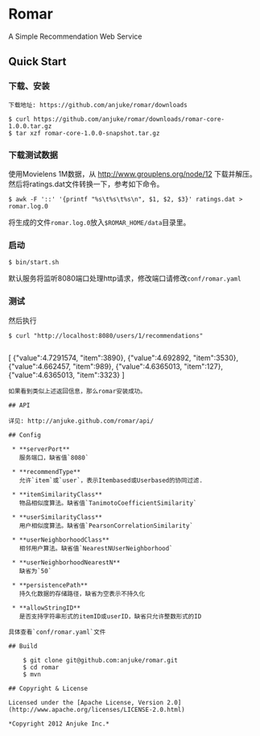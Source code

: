 # Romar

A Simple Recommendation Web Service

## Quick Start

### 下载、安装

    下载地址: https://github.com/anjuke/romar/downloads

    $ curl https://github.com/anjuke/romar/downloads/romar-core-1.0.0.tar.gz
    $ tar xzf romar-core-1.0.0-snapshot.tar.gz

### 下载测试数据

使用Movielens 1M数据，从 http://www.grouplens.org/node/12 下载并解压。然后将ratings.dat文件转换一下，参考如下命令。

    $ awk -F '::' '{printf "%s\t%s\t%s\n", $1, $2, $3}' ratings.dat > romar.log.0

将生成的文件`romar.log.0`放入`$ROMAR_HOME/data`目录里。

### 启动

    $ bin/start.sh

默认服务将监听8080端口处理http请求，修改端口请修改`conf/romar.yaml`

### 测试

然后执行

    $ curl "http://localhost:8080/users/1/recommendations"

>```javascript
[
	{"value":4.7291574, "item":3890},
	{"value":4.692892, "item":3530},
	{"value":4.662457, "item":989},
	{"value":4.6365013, "item":127},
	{"value":4.6365013, "item":3323}
]
```
如果看到类似上述返回信息，那么romar安装成功。

## API

详见: http://anjuke.github.com/romar/api/

## Config

 * **serverPort**  
   服务端口，缺省值`8080`

 * **recommendType**  
   允许`item`或`user`，表示Itembased或Userbased的协同过滤.

 * **itemSimilarityClass**  
   物品相似度算法。缺省值`TanimotoCoefficientSimilarity`

 * **userSimilarityClass**  
   用户相似度算法。缺省值`PearsonCorrelationSimilarity`

 * **userNeighborhoodClass**  
   相邻用户算法。缺省值`NearestNUserNeighborhood`

 * **userNeighborhoodNearestN**  
   缺省为`50`

 * **persistencePath**  
   持久化数据的存储路径，缺省为空表示不持久化

 * **allowStringID**
   是否支持字符串形式的itemID或userID，缺省只允许整数形式的ID

具体查看`conf/romar.yaml`文件

## Build

    $ git clone git@github.com:anjuke/romar.git
    $ cd romar
    $ mvn

## Copyright & License

Licensed under the [Apache License, Version 2.0](http://www.apache.org/licenses/LICENSE-2.0.html)

*Copyright 2012 Anjuke Inc.*
